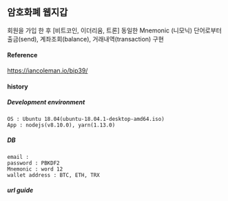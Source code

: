 
## 암호화폐 웹지갑

 회원을 가입 한 후 [비트코인, 이더리움, 트론]  동일한 Mnemonic (니모닉) 단어로부터 출금(send), 계좌조회(balance), 거래내역(transaction) 구현  
  

#### Reference
https://iancoleman.io/bip39/



#### history

##### Development environment

    OS : Ubuntu 18.04(ubuntu-18.04.1-desktop-amd64.iso)
    App : nodejs(v8.10.0), yarn(1.13.0)

##### DB


    email : 
    password : PBKDF2
    Mnemonic : word 12
    wallet address : BTC, ETH, TRX

##### url guide



